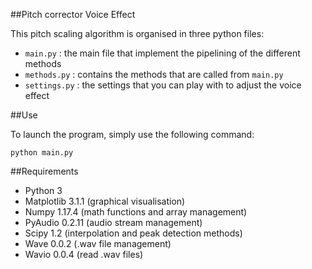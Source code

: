 ##Pitch corrector Voice Effect

This pitch scaling algorithm is organised in three python files:

* `main.py` : the main file that implement the pipelining of the different methods
* `methods.py` : contains the methods that are called from `main.py`
* `settings.py` : the settings that you can play with to adjust the voice effect

##Use

To launch the program, simply use the following command:

`python main.py`

##Requirements

* Python 3
* Matplotlib 3.1.1 (graphical visualisation)
* Numpy 1.17.4 (math functions and array management)
* PyAudio 0.2.11 (audio stream management)
* Scipy 1.2 (interpolation and peak detection methods)
* Wave 0.0.2 (.wav file management)
* Wavio 0.0.4 (read .wav files)

